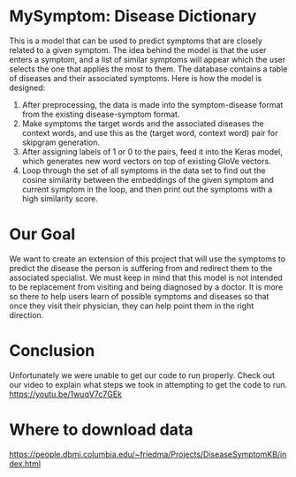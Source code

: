 # MySymptom: Disease Dictionary
This is a model that can be used to predict symptoms that are closely related to a given symptom. The idea behind the model is that the user enters a symptom, and a list of similar symptoms will appear which the user selects the one that applies the most to them. The database contains a table of diseases and their associated symptoms. Here is how the model is designed:
1. After preprocessing, the data is made into the symptom-disease format from the existing disease-symptom format.
2. Make symptoms the target words and the associated diseases the context words, and use this as the (target word, context word) pair for skipgram generation.
3. After assigning labels of 1 or 0 to the pairs, feed it into the Keras model, which generates new word vectors on top of existing GloVe vectors.
4. Loop through the set of all symptoms in the data set to find out the cosine similarity between the embeddings of the given symptom and current symptom in the loop, and then print out the symptoms with a high similarity score.

# Our Goal
We want to create an extension of this project that will use the symptoms to predict the disease the person is suffering from and redirect them to the associated specialist. We must keep in mind that this model is not intended to be replacement from visiting and being diagnosed by a doctor. It is more so there to help users learn of possible symptoms and diseases so that once they visit their physician, they can help point them in the right direction.

# Conclusion
Unfortunately we were unable to get our code to run properly. Check out our video to explain what steps we took in attempting to get the code to run. https://youtu.be/1wuqV7c7GEk

# Where to download data
https://people.dbmi.columbia.edu/~friedma/Projects/DiseaseSymptomKB/index.html
